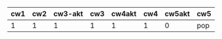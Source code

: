 | cw1 | cw2 | cw3-akt | cw3 | cw4akt | cw4 | cw5akt | cw5 |
|-----|-----|---------|-----|--------|-----|--------|-----|
|   1 |   1 |       1 |   1 |      1 |   1 |      0 | pop |
